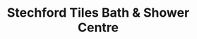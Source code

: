 ---
title: "Stechford Tiles Bath & Shower Centre"
url: /birmingham/stechford-tiles-bath-and-shower-centre/
shop: doityourself
---